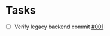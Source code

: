 # Tasks

- [ ] Verify legacy backend commit [#001](process/tasks/001-verify-legacy-backend-commit.md)
